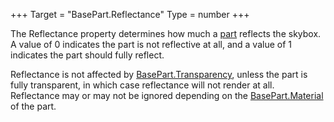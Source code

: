 +++
Target = "BasePart.Reflectance"
Type = number
+++

The Reflectance property determines how much a [part](https://developer.roblox.com/api-reference/class/BasePart) reflects the skybox.  A value of 0 indicates the part is not reflective at all, and a value of 1 indicates the part should fully reflect.Reflectance is not affected by [BasePart.Transparency](https://developer.roblox.com/api-reference/property/BasePart/Transparency), unless the part is fully transparent, in which case reflectance will not render at all. Reflectance may or may not be ignored depending on the [BasePart.Material](https://developer.roblox.com/api-reference/property/BasePart/Material) of the part.